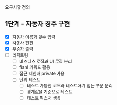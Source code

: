 요구사항 정의
## 1단계 - 자동차 경주 구현
- [x] 자동차 이름과 횟수 입력
- [x] 자동차 전진
- [x] 우승자 출력
- [ ] 리팩토링
  - [ ] 비즈니스 로직과 UI 로직 분리
  - [ ] fianl 키워드 활용
  - [ ] 접근 제한자 private 사용
  - [ ] 단위 테스트 
    - [ ] 테스트 가능한 코드와 테스트하기 힘든 부분 분리
    - [ ] 경계값을 기준으로 테스트
    - [ ] 테스트 픽스처 생성